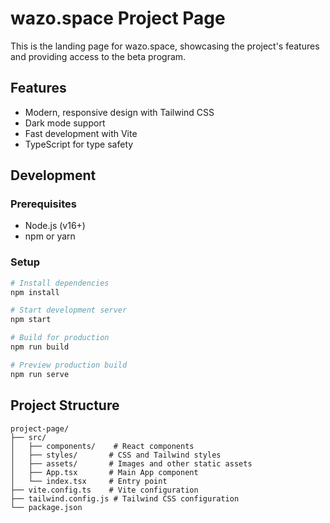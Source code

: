 # wazo.space Project Page

This is the landing page for wazo.space, showcasing the project's features and providing access to the beta program.

## Features
- Modern, responsive design with Tailwind CSS
- Dark mode support
- Fast development with Vite
- TypeScript for type safety

## Development

### Prerequisites
- Node.js (v16+)
- npm or yarn

### Setup
```bash
# Install dependencies
npm install

# Start development server
npm start

# Build for production
npm run build

# Preview production build
npm run serve
```

## Project Structure
```
project-page/
├── src/
│   ├── components/    # React components
│   ├── styles/       # CSS and Tailwind styles
│   ├── assets/       # Images and other static assets
│   ├── App.tsx       # Main App component
│   └── index.tsx     # Entry point
├── vite.config.ts    # Vite configuration
├── tailwind.config.js # Tailwind CSS configuration
└── package.json
